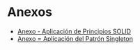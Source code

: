 # Anexos

- [Anexo - Aplicación de Principios SOLID](https://drive.google.com/file/d/10p5ODsOgpKsWSZlrn3EIgJcp3FDRUwBh/view)
- [Anexo = Aplicación del Patrón Singleton](https://github.com/ramiromarcosmorales/Fitness-Pro/blob/main/PatronDeDisenio.md)
